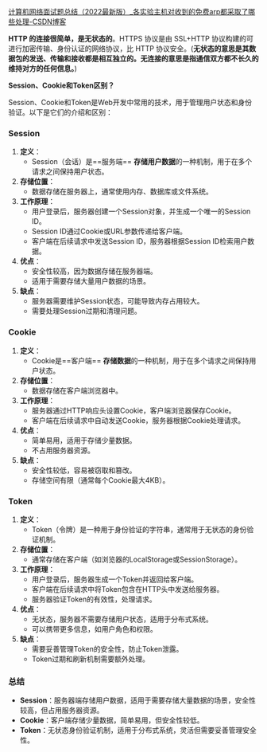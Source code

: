 [计算机网络面试题总结（2022最新版）_各实验主机对收到的免费arp都采取了哪些处理-CSDN博客](https://blog.csdn.net/adminpd/article/details/122973684)



**HTTP 的连接很简单，是无状态的**。HTTPS 协议是由 SSL+HTTP 协议构建的可进行加密传输、身份认证的网络协议，比 HTTP 协议安全。(**无状态的意思是其数据包的发送、传输和接收都是相互独立的。无连接的意思是指通信双方都不长久的维持对方的任何信息。**)



**Session、Cookie和Token区别？**

Session、Cookie和Token是Web开发中常用的技术，用于管理用户状态和身份验证。以下是它们的介绍和区别：

### Session

1. **定义**：
   - Session（会话）是==服务端== **存储用户数据**的一种机制，用于在多个请求之间保持用户状态。
2. **存储位置**：
   - 数据存储在服务器上，通常使用内存、数据库或文件系统。
3. **工作原理**：
   - 用户登录后，服务器创建一个Session对象，并生成一个唯一的Session ID。
   - Session ID通过Cookie或URL参数传递给客户端。
   - 客户端在后续请求中发送Session ID，服务器根据Session ID检索用户数据。
4. **优点**：
   - 安全性较高，因为数据存储在服务器端。
   - 适用于需要存储大量用户数据的场景。
5. **缺点**：
   - 服务器需要维护Session状态，可能导致内存占用较大。
   - 需要处理Session过期和清理问题。

### Cookie

1. **定义**：
   - Cookie是==客户端==  **存储数据**的一种机制，用于在多个请求之间保持用户状态。
2. **存储位置**：
   - 数据存储在客户端浏览器中。
3. **工作原理**：
   - 服务器通过HTTP响应头设置Cookie，客户端浏览器保存Cookie。
   - 客户端在后续请求中自动发送Cookie，服务器根据Cookie处理请求。
4. **优点**：
   - 简单易用，适用于存储少量数据。
   - 不占用服务器资源。
5. **缺点**：
   - 安全性较低，容易被窃取和篡改。
   - 存储空间有限（通常每个Cookie最大4KB）。

### Token

1. **定义**：
   - Token（令牌）是一种用于身份验证的字符串，通常用于无状态的身份验证机制。
2. **存储位置**：
   - 通常存储在客户端（如浏览器的LocalStorage或SessionStorage）。
3. **工作原理**：
   - 用户登录后，服务器生成一个Token并返回给客户端。
   - 客户端在后续请求中将Token包含在HTTP头中发送给服务器。
   - 服务器验证Token的有效性，处理请求。
4. **优点**：
   - 无状态，服务器不需要存储用户状态，适用于分布式系统。
   - 可以携带更多信息，如用户角色和权限。
5. **缺点**：
   - 需要妥善管理Token的安全性，防止Token泄露。
   - Token过期和刷新机制需要额外处理。

### 总结

- **Session**：服务器端存储用户数据，适用于需要存储大量数据的场景，安全性较高，但占用服务器资源。
- **Cookie**：客户端存储少量数据，简单易用，但安全性较低。
- **Token**：无状态身份验证机制，适用于分布式系统，灵活但需要妥善管理安全性。